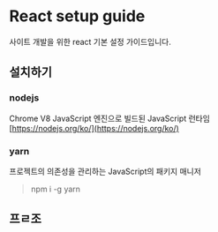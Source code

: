 # React setup guide

사이트 개발을 위한 react 기본 설정 가이드입니다.


## 설치하기

### nodejs
Chrome V8 JavaScript 엔진으로 빌드된 JavaScript 런타임
[https://nodejs.org/ko/](https://nodejs.org/ko/)

### yarn
프로젝트의 의존성을 관리하는 JavaScript의 패키지 매니저
> npm i -g yarn

## 프ㄹ조




<!--stackedit_data:
eyJoaXN0b3J5IjpbLTE4OTkzNjE5OTgsLTMzMjQ1NTM2M119
-->